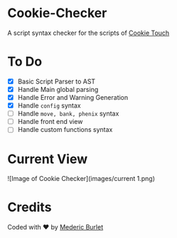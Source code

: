 # Cookie-Checker

A script syntax checker for the scripts of [Cookie Touch](https://github.com/cookie-project/cookietouch)
# To Do

 - [X] Basic Script Parser to AST
 - [X] Handle Main global parsing
 - [X] Handle Error and Warning Generation
 - [X] Handle `config` syntax
 - [ ] Handle `move, bank, phenix` syntax
 - [ ] Handle front end view
 - [ ] Handle custom functions syntax

# Current View

![Image of Cookie Checker](images/current 1.png)

# Credits

Coded with :heart: by [Mederic Burlet](http://medericburlet.com)
